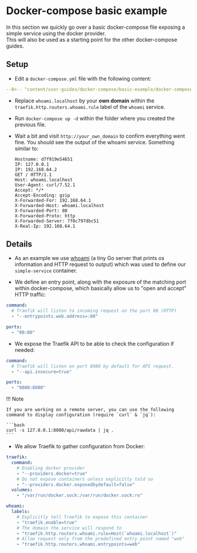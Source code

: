# Docker-compose basic example

In this section we quickly go over a basic docker-compose file exposing a simple service using the docker provider.  
This will also be used as a starting point for the other docker-compose guides.  

## Setup

- Edit a `docker-compose.yml` file with the following content:

```yaml
--8<-- "content/user-guides/docker-compose/basic-example/docker-compose.yml"
```

- Replace `whoami.localhost` by your **own domain** within the `traefik.http.routers.whoami.rule` label of the `whoami` service.
- Run `docker-compose up -d` within the folder where you created the previous file.
- Wait a bit and visit `http://your_own_domain` to confirm everything went fine.
	You should see the output of the whoami service. Something similar to:
	
	```text
	Hostname: d7f919e54651
	IP: 127.0.0.1
	IP: 192.168.64.2
	GET / HTTP/1.1
	Host: whoami.localhost
	User-Agent: curl/7.52.1
	Accept: */*
	Accept-Encoding: gzip
	X-Forwarded-For: 192.168.64.1
	X-Forwarded-Host: whoami.localhost
	X-Forwarded-Port: 80
	X-Forwarded-Proto: http
	X-Forwarded-Server: 7f0c797dbc51
	X-Real-Ip: 192.168.64.1
	```

## Details

- As an example we use [whoami](https://github.com/traefik/whoami) (a tiny Go server that prints os information and HTTP request to output) which was used to define our `simple-service` container.

- We define an entry point, along with the exposure of the matching port within docker-compose, which basically allow us to "open and accept" HTTP traffic: 

```yaml
command:
  # Traefik will listen to incoming request on the port 80 (HTTP)
  - "--entrypoints.web.address=:80"

ports:
  - "80:80"
```

- We expose the Traefik API to be able to check the configuration if needed:

```yaml
command:
  # Traefik will listen on port 8080 by default for API request.
  - "--api.insecure=true"

ports:
  - "8080:8080"
```

!!! Note

    If you are working on a remote server, you can use the following command to display configuration (require `curl` & `jq`): 
     
    ```bash
    curl -s 127.0.0.1:8080/api/rawdata | jq .
    ```

- We allow Traefik to gather configuration from Docker:

```yaml
traefik:
  command:
    # Enabling docker provider
    - "--providers.docker=true"
    # Do not expose containers unless explicitly told so
    - "--providers.docker.exposedbydefault=false"
  volumes:
    - "/var/run/docker.sock:/var/run/docker.sock:ro"

whoami:
  labels:
    # Explicitly tell Traefik to expose this container
    - "traefik.enable=true"
    # The domain the service will respond to
    - "traefik.http.routers.whoami.rule=Host(`whoami.localhost`)"
    # Allow request only from the predefined entry point named "web"
    - "traefik.http.routers.whoami.entrypoints=web"
```
